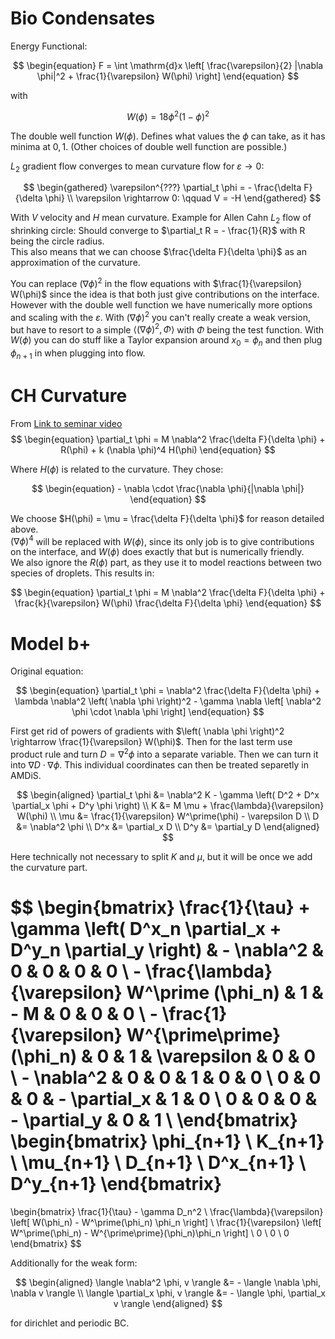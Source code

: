 # Bio Condensates

Energy Functional:

$$
\begin{equation}
	F = \int \mathrm{d}x \left[
		\frac{\varepsilon}{2} |\nabla \phi|^2 +
		\frac{1}{\varepsilon} W(\phi)
	\right]
\end{equation}
$$

with

$$
\begin{equation}
	W(\phi) = 18 \phi^2 \left( 1 - \phi \right)^2
\end{equation}
$$

The double well function $W(\phi)$. Defines what values the $\phi$ can take,
as it has minima at $0, 1$. (Other choices of double well function are possible.)

$L_2$ gradient flow converges to mean curvature flow for
$\varepsilon \rightarrow 0$:

$$
\begin{gathered}
	\varepsilon^{???} \partial_t \phi = - \frac{\delta F}{\delta \phi} \\
	\varepsilon \rightarrow 0: \qquad
	V = -H
\end{gathered}
$$

With $V$ velocity and $H$ mean curvature. Example for Allen Cahn $L_2$ flow of
shrinking circle: Should converge to $\partial_t R = - \frac{1}{R}$ with
R being the circle radius. <br>
This also means that we can choose $\frac{\delta F}{\delta \phi}$ as an approximation
of the curvature.

You can replace $(\nabla \phi)^2$ in the flow equations with
$\frac{1}{\varepsilon} W(\phi)$ since the idea is that both just give
contributions on the interface. However with the double well function we
have numerically more options and scaling with the $\varepsilon$.
With $(\nabla \phi)^2$ you can't really create a weak version, but have
to resort to a simple $\langle (\nabla \phi)^2, \Phi \rangle$ with $\Phi$
being the test function. With $W(\phi)$ you can do stuff like a Taylor
expansion around $x_0 = \phi_n$ and then plug $\phi_{n+1}$ in when plugging into
flow.

# CH Curvature

From [Link to seminar video](https://www.newton.ac.uk/seminar/40850/)
$$
\begin{equation}
	\partial_t \phi = M \nabla^2 \frac{\delta F}{\delta \phi} + R(\phi) + k (\nabla \phi)^4 H(\phi)
\end{equation}
$$

Where $H(\phi)$ is related to the curvature. They chose:

$$
\begin{equation}
	- \nabla \cdot \frac{\nabla \phi}{|\nabla \phi|}
\end{equation}
$$

We choose $H(\phi) = \mu = \frac{\delta F}{\delta \phi}$ for reason detailed above. <br>
$(\nabla \phi)^4$ will be replaced with $W(\phi)$, since its only job is to give contributions on the interface, and $W(\phi)$ does exactly that but is numerically friendly. <br>
We also ignore the $R(\phi)$ part, as they use it to model reactions between two species of droplets. This results in:

$$
\begin{equation}
	\partial_t \phi = M \nabla^2 \frac{\delta F}{\delta \phi} + \frac{k}{\varepsilon} W(\phi) \frac{\delta F}{\delta \phi}
\end{equation}
$$

# Model b+

Original equation:

$$
\begin{equation}
	\partial_t \phi = \nabla^2 \frac{\delta F}{\delta \phi} + \lambda \nabla^2 \left( \nabla \phi \right)^2 - \gamma \nabla \left[ \nabla^2 \phi \cdot \nabla \phi \right]
\end{equation}
$$

First get rid of powers of gradients with $\left( \nabla \phi \right)^2 \rightarrow \frac{1}{\varepsilon} W(\phi)$.
Then for the last term use product rule and turn $D = \nabla^2 \phi$
into a separate variable. Then we can turn it into $\nabla D \cdot \nabla \phi$. This individual coordinates can then be treated separetly in AMDiS.

$$
\begin{aligned}
	\partial_t \phi &= \nabla^2 K - \gamma \left( D^2 + D^x \partial_x \phi + D^y \phi \right) \\
	K &= M \mu + \frac{\lambda}{\varepsilon} W(\phi) \\
	\mu &= \frac{1}{\varepsilon} W^\prime(\phi) - \varepsilon D \\
	D &= \nabla^2 \phi \\
	D^x &= \partial_x D \\
	D^y &= \partial_y D
\end{aligned}
$$

Here technically not necessary to split $K$ and $\mu$, but it will be once we add the curvature part.

$$
\begin{bmatrix}
	\frac{1}{\tau} + \gamma \left( D^x_n \partial_x + D^y_n \partial_y \right) &
	- \nabla^2 &
	0 & 0 & 0 & 0 \\
	- \frac{\lambda}{\varepsilon} W^\prime (\phi_n) &
	1 &
	- M &
	0 & 0 & 0 \\
	- \frac{1}{\varepsilon} W^{\prime\prime}(\phi_n) &
	0 &
	1 &
	\varepsilon &
	0 & 0 \\
	- \nabla^2 &
	0 & 0 &
	1 &
	0 & 0 \\
	0 & 0 & 0 &
	- \partial_x &
	1 &
	0 \\
	0 & 0 & 0 &
	- \partial_y &
	0 &
	1 \\
\end{bmatrix}
\begin{bmatrix}
	\phi_{n+1} \\
	K_{n+1} \\
	\mu_{n+1} \\
	D_{n+1} \\
	D^x_{n+1} \\
	D^y_{n+1}
\end{bmatrix}
=
\begin{bmatrix}
	\frac{1}{\tau} - \gamma D_n^2 \\
	\frac{\lambda}{\varepsilon} \left[ W(\phi_n) - W^\prime(\phi_n) \phi_n \right] \\
	\frac{1}{\varepsilon} \left[ W^\prime(\phi_n) - W^{\prime\prime}(\phi_n)\phi_n \right] \\
	0 \\
	0 \\
	0
\end{bmatrix}
$$

Additionally for the weak form:

$$
\begin{aligned}
	\langle \nabla^2 \phi, v \rangle &= - \langle \nabla \phi, \nabla v \rangle \\
	\langle \partial_x \phi, v \rangle &= - \langle \phi, \partial_x v \rangle
\end{aligned}
$$

for dirichlet and periodic BC.
